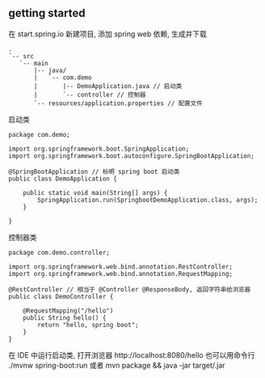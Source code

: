 ## getting started

在 start.spring.io 新建项目, 添加 spring web 依赖, 生成并下载


```
.
`-- src
   `-- main
       |-- java/
       |   `-- com.demo
       |       |-- DemoApplication.java // 启动类
       |       `-- controller // 控制器
       `-- resources/application.properties // 配置文件
```

启动类

    package com.demo;

    import org.springframework.boot.SpringApplication;
    import org.springframework.boot.autoconfigure.SpringBootApplication;

    @SpringBootApplication // 标明 spring boot 启动类
    public class DemoApplication {

        public static void main(String[] args) {
            SpringApplication.run(SpringbootDemoApplication.class, args);
        }

    }

控制器类

    package com.demo.controller;

    import org.springframework.web.bind.annotation.RestController;
    import org.springframework.web.bind.annotation.RequestMapping;

    @RestController // 相当于 @Controller @ResponseBody, 返回字符串给浏览器
    public class DemoController {

        @RequestMapping("/hello")
        public String hello() {
            return "hello, spring boot";
        }
    }

在 IDE 中运行启动类, 打开浏览器 http://localhost:8080/hello
也可以用命令行
    ./mvnw spring-boot:run
或者
    mvn package && java -jar target/<???>.jar
